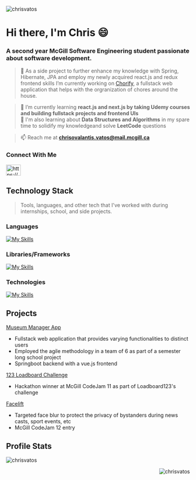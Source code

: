 <p align="left"> <img src="https://komarev.com/ghpvc/?username=chrisvatos&label=Profile%20views&color=0e75b6&style=flat" alt="chrisvatos" /> </p>


# Hi there, I'm Chris 😄
### A second year McGill Software Engineering student passionate about software development.


> 🔭 As a side project to further enhance my knowledge with Spring, Hibernate, JPA and employ my newly acquired react.js and redux frontend skills I’m currently working on [Chorify](https://github.com/ChrisVatos/chorify), a fullstack web application that helps with the orgranization of 
chores around the house.

> 🌱 I’m currently learning **react.js and next.js by taking Udemy courses and building fullstack projects and frontend UIs** <br>
> 🌱 I'm also learning about **Data Structures and Algorithms** in my spare time to solidify my knowledgeand solve **LeetCode** questions

> 📫 Reach me at **chrisovalantis.vatos@mail.mcgill.ca**

<h3 align="left">Connect With Me</h3>
<p align="left">
<a href="https://www.linkedin.com/in/chrisvatos/" target="blank"><img align="center" src="https://raw.githubusercontent.com/rahuldkjain/github-profile-readme-generator/master/src/images/icons/Social/linked-in-alt.svg" alt="https://www.linkedin.com/in/chrisvatos/" height="30" width="40" /></a>
</p>

## Technology Stack <br> 
> Tools, languages, and other tech that I've worked with during internships, school, and side projects. <br>

### Languages 
[![My Skills](https://skills.thijs.gg/icons?i=js,css,html,react,java,py,bash)](https://skills.thijs.gg)

### Libraries/Frameworks
[![My Skills](https://skills.thijs.gg/icons?i=react,redux,bootstrap,express,nextjs,nodejs,vue,spring)](https://skills.thijs.gg)

### Technologies 
[![My Skills](https://skills.thijs.gg/icons?i=git,github,gherkin,gradle,eclipse,vscode,firebase,docker,jenkins,postgres,hibernate)](https://skills.thijs.gg)

## Projects

[Museum Manager App](https://github.com/McGill-ECSE321-Fall2022/project-group-07) <br> 
- Fullstack web application that provides varying functionalities to distinct users
- Employed the agile methodology in a team of 6 as part of a semester long school project 
- Springboot backend with a vue.js frontend 

[123 Loadboard Challenge](https://github.com/ChrisVatos/123LoadBoardChallenge)<br>
- Hackathon winner at McGill CodeJam 11 as part of Loadboard123's challenge <br> 

[Facelift](https://github.com/ChrisVatos/FaceLift)
- Targeted face blur to protect the privacy of bystanders during news casts, sport events, etc
- McGill CodeJam 12 entry

## Profile Stats

<p>&nbsp;<img align="left" src="https://github-readme-stats.vercel.app/api?username=chrisvatos&show_icons=true&locale=en" alt="chrisvatos" /></p>

<p><img align="right" src="https://github-readme-streak-stats.herokuapp.com/?user=chrisvatos&" alt="chrisvatos" /></p>




